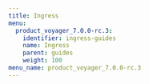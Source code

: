 ```yaml
---
title: Ingress
menu:
  product_voyager_7.0.0-rc.3:
    identifier: ingress-guides
    name: Ingress
    parent: guides
    weight: 100
menu_name: product_voyager_7.0.0-rc.3
---
```


